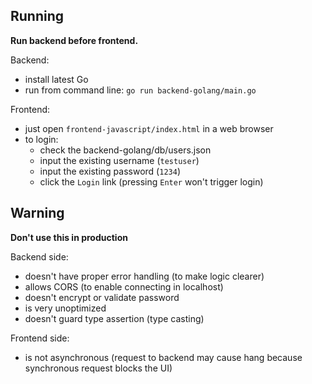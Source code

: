 ## Running

**Run backend before frontend.**

Backend:
- install latest Go
- run from command line: `go run backend-golang/main.go`

Frontend:
- just open `frontend-javascript/index.html` in a web browser
- to login:
    - check the backend-golang/db/users.json
    - input the existing username (`testuser`)
    - input the existing password (`1234`)
    - click the `Login` link (pressing `Enter` won't trigger login)

## Warning

**Don't use this in production**

Backend side:

- doesn't have proper error handling (to make logic clearer)
- allows CORS (to enable connecting in localhost)
- doesn't encrypt or validate password
- is very unoptimized
- doesn't guard type assertion (type casting)

Frontend side:

- is not asynchronous (request to backend may cause hang because synchronous request blocks the UI)